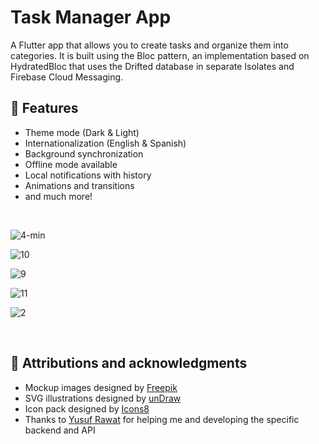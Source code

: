 # Task Manager App

A Flutter app that allows you to create tasks and organize them into categories. It is built using the Bloc pattern, an implementation based on HydratedBloc that uses the Drifted database in separate Isolates and Firebase Cloud Messaging.

## 🎉 Features

- Theme mode (Dark & Light)
- Internationalization (English & Spanish)
- Background synchronization
- Offline mode available
- Local notifications with history
- Animations and transitions
- and much more!

<br>

![4-min](https://user-images.githubusercontent.com/44307990/166523402-536dabb0-7d6e-47c1-bc7f-146862d2cde7.png)

![10](https://user-images.githubusercontent.com/44307990/166510124-6a0d287d-8efc-4b21-9270-c8a09661e974.png)

![9](https://user-images.githubusercontent.com/44307990/166509327-6caed1f8-5b62-46dc-beab-05bb6ceee9c5.png)

![11](https://user-images.githubusercontent.com/44307990/166521069-36121c4b-7b8a-4f14-add1-0c449d34154c.png)

![2](https://user-images.githubusercontent.com/44307990/166523735-212cd549-8c7c-4ede-b746-33ca62fe7fba.png)

<br>

## 🙇 Attributions and acknowledgments

- Mockup images designed by [Freepik](https://www.freepik.com/)
- SVG illustrations designed by [unDraw](https://undraw.co/)
- Icon pack designed by [Icons8](https://icons8.com/)
- Thanks to [Yusuf Rawat](https://github.com/Yusuf007R) for helping me and developing the specific backend and API
